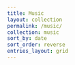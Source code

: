 ```yaml
---
title: Music
layout: collection
permalink: /music/
collection: music
sort_by: date
sort_order: reverse
entries_layout: grid
---
```

